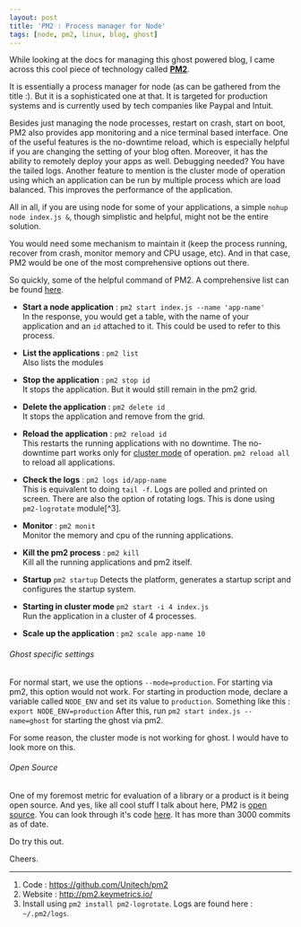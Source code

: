 ```yaml
---
layout: post
title: 'PM2 : Process manager for Node'
tags: [node, pm2, linux, blog, ghost]
---
```


While looking at the docs for managing this ghost powered blog, I came across this cool piece of technology called [**PM2**](http://pm2.keymetrics.io/).

It is essentially a process manager for node (as can be gathered from the title :). But it is a sophisticated one at that. It is targeted for production systems and is currently used by tech companies like Paypal and Intuit.

Besides just managing the node processes, restart on crash, start on boot, PM2 also provides app monitoring and a nice terminal based interface.
One of the useful features is the no-downtime reload, which is especially helpful if you are changing the setting of your blog often.
Moreover, it has the ability to remotely deploy your apps as well.
Debugging needed? You have the tailed logs.
Another feature to mention is the cluster mode of operation using which an application can be run by multiple process which are load balanced. This improves the performance of the application.

All in all, if you are using node for some of your applications, a simple `nohup node index.js &`, though simplistic and helpful, might not be the entire solution.

You would need some mechanism to maintain it (keep the process running, recover from crash, monitor memory and CPU usage, etc). And in that case, PM2 would be one of the most comprehensive options out there.

So quickly, some of the helpful command of PM2. A comprehensive list can be found [here](https://github.com/Unitech/pm2#commands-overview).


* **Start a node application** : `pm2 start index.js --name 'app-name'` <br>
In the response, you would get a table, with the name of your application and an `id` attached to it. This could be used to refer to this process.

* **List the applications** : `pm2 list`<br>
Also lists the modules

* **Stop the application** : `pm2 stop id`<br>
It stops the application. But it would still remain in the pm2 grid.

* **Delete the application** : `pm2 delete id`<br>
It stops the application and remove from the grid.

* **Reload the application** : `pm2 reload id`<br>
This restarts the running applications with no downtime. The no-downtime part works only for <u>cluster mode</u> of operation.
`pm2 reload all` to reload all applications.

* **Check the logs** : `pm2 logs id/app-name`<br>
This is equivalent to doing `tail -f`. Logs are polled and printed on screen.
There are also the option of rotating logs. This is done using `pm2-logrotate` module[^3].

* **Monitor** : `pm2 monit`<br>
Monitor the memory and cpu of the running applications.

* **Kill the pm2 process** : `pm2 kill`<br>
Kill all the running applications and pm2 itself.

* **Startup** `pm2 startup`
Detects the platform, generates a startup script and configures the startup system.

* **Starting in cluster mode** `pm2 start -i 4 index.js`<br>
Run the application in a cluster of 4 processes.

* **Scale up the application** : `pm2 scale app-name 10`

###### Ghost specific settings

For normal start, we use the options `--mode=production`. For starting via pm2, this option would not work. For starting in production mode, declare a variable called `NODE_ENV` and set its value to `production`.
Something like this : `export NODE_ENV=production`
After this, run `pm2 start index.js --name=ghost` for starting the ghost via pm2.

For some reason, the cluster mode is not working for ghost. I would have to look more on this.

###### Open Source

One of my foremost metric for evaluation of a library or a product is it being open source. And yes, like all cool stuff I talk about here, PM2 is <u>open source</u>. You can look through it's code [here](https://github.com/Unitech/pm2). It has more than 3000 commits as of date.


Do try this out.

Cheers.

---
1. Code : https://github.com/Unitech/pm2
2. Website : http://pm2.keymetrics.io/
3. Install using `pm2 install pm2-logrotate`. Logs are found here : `~/.pm2/logs`.